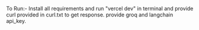 To Run:-
Install all requirements
and run "vercel dev" in terminal
and provide curl provided in curl.txt to get response.
provide groq and langchain api_key.
